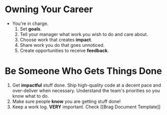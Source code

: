 # Owning Your Career
- You're in charge. 
	1. Set **goals**. 
	2. Tell your manager what work you wish to do and care about. 
	3. Choose work that creates **impact**. 
	4. Share work you do that goes unnoticed. 
	5. Create opportunities to receive **feedback**.

# Be Someone Who Gets Things Done
1. Get **impactful** stuff done. Ship high-quality code at a decent pace and over-deliver when necessary. Understand the team's priorities so you know what to do.
2. Make sure people **know** you are getting stuff done!
3. Keep a work log. **VERY** important. Check [[Brag Document Template]]